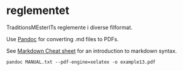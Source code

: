 # reglementet
TraditionsMEsterITs reglemente i diverse filformat.  
  
Use [Pandoc](http://pandoc.org/) for converting .md files to PDFs.

See [Markdown Cheat sheet](https://github.com/adam-p/markdown-here/wiki/Markdown-Cheatsheet) for an introduction to markdown syntax.

```pandoc MANUAL.txt --pdf-engine=xelatex -o example13.pdf```